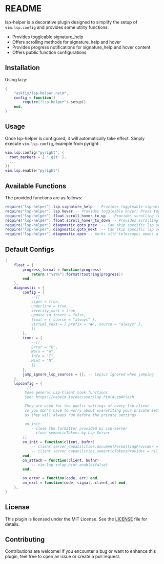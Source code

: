 # README

lsp-helper is a decorative plugin designed to simplify the setup of `vim.lsp.config` and provides some utility functions:

- Provides toggleable signature_help
- Offers scrolling methods for signature_help and hover
- Provides progress notifications for signature_help and hover content
- Offers public function configurations

## Installation

Using lazy:

```lua
{
    "askfiy/lsp-helper.nvim",
    config = function()
        require("lsp-helper").setup()
    end,
}
```

## Usage

Once lsp-helper is configured, it will automatically take effect. Simply execute `vim.lsp.config`, example from pyright:

```lua
vim.lsp.config("pyright", {
  root_markers = { '.git' },
  ...
})
vim.lsp.enable("pyright")
```

## Available Functions

The provided functions are as follows:

```lua
require("lsp-helper").lsp.signature_help -- Provides toggleable signature_help; press once to open, press twice to close
require("lsp-helper").lsp.hover -- Provides toggleable hover; Press toggleable hover once, press to focus twice, and press to close three times
require("lsp-helper").float.scroll_hover_to_up -- Provides scrolling for signature_help and hover
require("lsp-helper").float.scroll_hover_to_down -- Provides scrolling for signature_help and hover
require("lsp-helper").diagnostic.goto_prev  -- Can skip specific lsp sources
require("lsp-helper").diagnostic.goto_next  -- Can skip specific lsp sources
require("lsp-helper").diagnostic.open -- Works with telescope; opens a floating window if there is a diagnostic under the cursor, otherwise opens workspace diagnostics
```

## Default Configs

```lua
{
    float = {
        progress_format = function(progress)
            return ("%s%%"):format(tostring(progress))
        end,
    },
    diagnostic = {
        config = {
            --[[
            signs = true,
            underline = true,
            severity_sort = true,
            update_in_insert = false,
            float = { source = "always" },
            virtual_text = { prefix = "●", source = "always" },
            ]]
        },
        icons = {
            --[[
            Error = "E",
            Warn = "W",
            Info = "I",
            Hint = "N",
            ]]
        },
        jump_ignore_lsp_sources = {}, -- Lepsus ignored when jumping
    },
    lspconfig = {
        --[[
         Some general Lsp-Client hook functions
         See: https://neovim.io/doc/user/lsp.html#LspAttach

         They are used for the public settings of every lsp-client
         so you don't have to worry about overwriting your private settings
         as they will always run before the private settings

         on_init:
            - close the formatter provided by Lsp-Server
            - close semanticTokens by Lsp-Server
        ]]
        on_init = function(client, bufnr)
            -- client.server_capabilities.documentFormattingProvider = false
            -- client.server_capabilities.semanticTokensProvider = nil
        end,
        on_attach = function(client, bufnr)
            -- vim.lsp.inlay_hint.enable(false)
        end,

        on_error = function(code, err) end,
        on_exit = function(code, signal, client_id) end,
    },
}
```

## License

This plugin is licensed under the MIT License. See the [LICENSE](https://github.com/askfiy/lsp-helper.nvim/blob/master/LICENSE) file for details.

## Contributing

Contributions are welcome! If you encounter a bug or want to enhance this plugin, feel free to open an issue or create a pull request.
